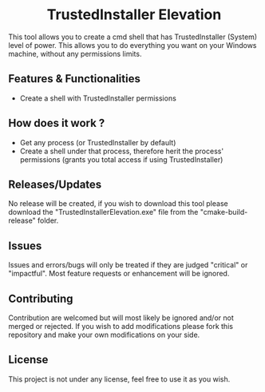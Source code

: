 [//]: # (Main title, centered)
<h1 align="center">TrustedInstaller Elevation</h1>

This tool allows you to create a cmd shell that has TrustedInstaller (System) level of power. This allows you to do everything you want on your Windows machine, without any permissions limits.

## Features & Functionalities

- Create a shell with TrustedInstaller permissions

## How does it work ?

- Get any process (or TrustedInstaller by default)
- Create a shell under that process, therefore herit the process' permissions (grants you total access if using TrustedInstaller)

## Releases/Updates

No release will be created, if you wish to download this tool please download the "TrustedInstallerElevation.exe" file from the "cmake-build-release" folder.

## Issues

Issues and errors/bugs will only be treated if they are judged "critical" or "impactful". Most feature requests or enhancement will be ignored.

## Contributing

Contribution are welcomed but will most likely be ignored and/or not merged or rejected. If you wish to add modifications please fork this repository and make your own modifications on your side.

## License

This project is not under any license, feel free to use it as you wish.
